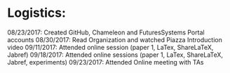 # Logistics:

08/23/2017: Created GitHub, Chameleon and FuturesSystems Portal accounts
08/30/2017: Read Organization and watched Piazza Introduction video
09/11/2017: Attended online session (paper 1, LaTex, ShareLaTeX, Jabref)
09/18/2017: Attended online sessions (paper 1, LaTex, ShareLaTeX, Jabref, experiments)
09/23/2017: Attended Online meeting with TAs
